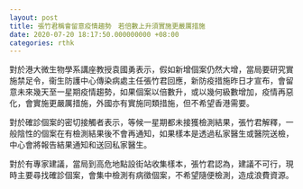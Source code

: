 ```yaml
---
layout: post
title: 張竹君稱會留意疫情趨勢　若倍數上升須實施更嚴厲措施
date: 2020-07-20 18:17:50.000000000 +08:00
categories: rthk
---
```


對於港大微生物學系講座教授袁國勇表示，假如新增個案仍然大增，當局要研究實施禁足令，衞生防護中心傳染病處主任張竹君回應，新防疫措施昨日才宣布，會留意未來幾天至一星期疫情趨勢，如果個案以倍數升，或以幾何級數增加，疫情再惡化，會實施更嚴厲措施，外國亦有實施同類措施，但不希望香港需要。

對於確診個案的密切接觸者表示，等候一星期都未接獲檢測結果，張竹君解釋，一般陰性的個案在有檢測結果後不會再通知，如果樣本是透過私家醫生或醫院送檢，中心會將報告結果通知和送回私家醫生。

對於有專家建議，當局到高危地點設街站收集樣本，張竹君認為，建議不可行，現時主要尋找確診個案，會集中檢測有病徵個案，不希望隨便檢測，造成浪費資源。
